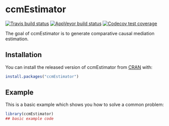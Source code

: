 
<!-- README.md is generated from README.Rmd. Please edit that file -->
# ccmEstimator

<!-- badges: start -->
[![Travis build status](https://travis-ci.com/xiw021/ccmEstimator.svg?branch=master)](https://travis-ci.com/xiw021/ccmEstimator) [![AppVeyor build status](https://ci.appveyor.com/api/projects/status/github/xw2510/ccmEstimator?branch=master&svg=true)](https://ci.appveyor.com/project/xw2510/ccmEstimator) [![Codecov test coverage](https://codecov.io/gh/xiw021/ccmEstimator/branch/master/graph/badge.svg)](https://codecov.io/gh/xiw021/ccmEstimator?branch=master) <!-- badges: end -->

The goal of ccmEstimator is to generate comparative causal mediation estimation.

## Installation

You can install the released version of ccmEstimator from [CRAN](https://CRAN.R-project.org) with:

``` r
install.packages("ccmEstimator")
```

## Example

This is a basic example which shows you how to solve a common problem:

``` r
library(ccmEstimator)
## basic example code
```
